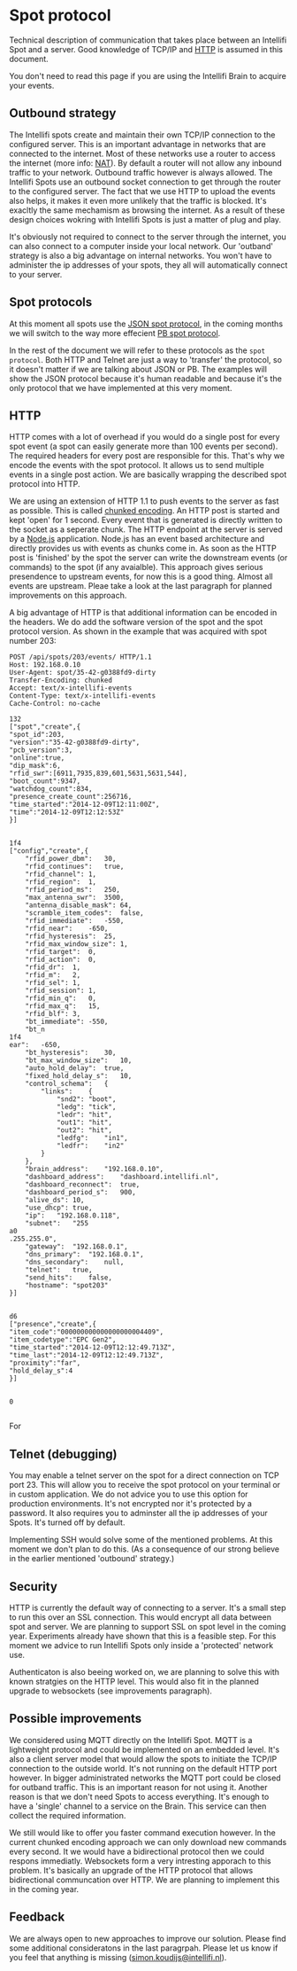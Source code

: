 Spot protocol
=============

Technical description of communication that takes place between an Intellifi Spot and a server. Good knowledge of TCP/IP and [HTTP](http://en.wikipedia.org/wiki/Hypertext_Transfer_Protocol) is assumed in this document.

You don't need to read this page if you are using the Intellifi Brain to acquire your events.

Outbound strategy
-----------------

The Intellifi spots create and maintain their own TCP/IP connection to the configured server. This is an important advantage in networks that are connected to the internet. Most of these networks use a router to access the internet (more info: [NAT](http://en.wikipedia.org/wiki/Network_address_translation)). By default a router will not allow any inbound traffic to your network. Outbound traffic however is always allowed. The Intellifi Spots use an outbound socket connection to get through the router to the configured server. The fact that we use HTTP to upload the events also helps, it makes it even more unlikely that the traffic is blocked. It's exacltly the same mechamism as browsing the internet. As a result of these design choices wokring with Intellifi Spots is just a matter of plug and play.

It's obviously not required to connect to the server through the internet, you can also connect to a computer inside your local network. Our 'outband' strategy is also a big advantage on internal networks. You won't have to administer the ip addresses of your spots, they all will automatically connect to your server. 

Spot protocols
--------------

At this moment all spots use the [JSON spot protocol](spot_protocol_json.md), in the coming months we will switch to the way more effecient [PB spot protocol](spot_protocol_pb.md).

In the rest of the document we will refer to these protocols as the `spot protocol`. Both HTTP and Telnet are just a way to 'transfer' the protocol, so it doesn't matter if we are talking about JSON or PB. The examples will show the JSON protocol because it's human readable and because it's the only protocol that we have implemented at this very moment.

HTTP
----

HTTP comes with a lot of overhead if you would do a single post for every spot event (a spot can easily generate more than 100 events per second). The required headers for every post are responsible for this. That's why we encode the events with the spot protocol. It allows us to send multiple events in a single post action. We are basically wrapping the described spot protocol into HTTP.

We are using an extension of HTTP 1.1 to push events to the server as fast as possible. This is called [chunked encoding](http://en.wikipedia.org/wiki/Chunked_transfer_encoding). An HTTP post is started and kept 'open' for 1 second. Every event that is generated is directly written to the socket as a seperate chunk. The HTTP endpoint at the server is served by a [Node.js](http://nodejs.org/) application. Node.js has an event based architecture and directly provides us with events as chunks come in. As soon as the HTTP post is 'finished' by the spot the server can write the downstream events (or commands) to the spot (if any avaialble). This approach gives serious presendence to upstream events, for now this is a good thing. Almost all events are upstream. Pleae take a look at the last paragraph for planned improvements on this approach.

A big advantage of HTTP is that additional information can be encoded in the headers. We do add the software version of the spot and the spot protocol version. As shown in the example that was acquired with spot number 203:

```HTTP
POST /api/spots/203/events/ HTTP/1.1
Host: 192.168.0.10
User-Agent: spot/35-42-g0388fd9-dirty
Transfer-Encoding: chunked
Accept: text/x-intellifi-events
Content-Type: text/x-intellifi-events
Cache-Control: no-cache

132
["spot","create",{
"spot_id":203,
"version":"35-42-g0388fd9-dirty",
"pcb_version":3,
"online":true,
"dip_mask":6,
"rfid_swr":[6911,7935,839,601,5631,5631,544],
"boot_count":9347,
"watchdog_count":834,
"presence_create_count":256716,
"time_started":"2014-12-09T12:11:00Z",
"time":"2014-12-09T12:12:53Z"
}]


1f4
["config","create",{
	"rfid_power_dbm":	30,
	"rfid_continues":	true,
	"rfid_channel":	1,
	"rfid_region":	1,
	"rfid_period_ms":	250,
	"max_antenna_swr":	3500,
	"antenna_disable_mask":	64,
	"scramble_item_codes":	false,
	"rfid_immediate":	-550,
	"rfid_near":	-650,
	"rfid_hysteresis":	25,
	"rfid_max_window_size":	1,
	"rfid_target":	0,
	"rfid_action":	0,
	"rfid_dr":	1,
	"rfid_m":	2,
	"rfid_sel":	1,
	"rfid_session":	1,
	"rfid_min_q":	0,
	"rfid_max_q":	15,
	"rfid_blf":	3,
	"bt_immediate":	-550,
	"bt_n
1f4
ear":	-650,
	"bt_hysteresis":	30,
	"bt_max_window_size":	10,
	"auto_hold_delay":	true,
	"fixed_hold_delay_s":	10,
	"control_schema":	{
		"links":	{
			"snd2":	"boot",
			"ledg":	"tick",
			"ledr":	"hit",
			"out1":	"hit",
			"out2":	"hit",
			"ledfg":	"in1",
			"ledfr":	"in2"
		}
	},
	"brain_address":	"192.168.0.10",
	"dashboard_address":	"dashboard.intellifi.nl",
	"dashboard_reconnect":	true,
	"dashboard_period_s":	900,
	"alive_ds":	10,
	"use_dhcp":	true,
	"ip":	"192.168.0.118",
	"subnet":	"255
a0
.255.255.0",
	"gateway":	"192.168.0.1",
	"dns_primary":	"192.168.0.1",
	"dns_secondary":	null,
	"telnet":	true,
	"send_hits":	false,
	"hostname":	"spot203"
}]


d6
["presence","create",{
"item_code":"000000000000000000004409",
"item_codetype":"EPC Gen2",
"time_started":"2014-12-09T12:12:49.713Z",
"time_last":"2014-12-09T12:12:49.713Z",
"proximity":"far",
"hold_delay_s":4
}]


0


```

For 

Telnet (debugging)
------------------

You may enable a telnet server on the spot for a direct connection on TCP port 23. This will allow you to receive the spot protocol on your terminal or in custom application. We do not advice you to use this option for production environments. It's not encrypted nor it's protected by a password. It also requires you to adminster all the ip addresses of your Spots. It's turned off by default.

Implementing SSH would solve some of the mentioned problems. At this moment we don't plan to do this. (As a consequence of our strong believe in the earlier mentioned 'outbound' strategy.)

Security
--------

HTTP is currently the default way of connecting to a server. It's a small step to run this over an SSL connection. This would encrypt all data between spot and server. We are planning to support SSL on spot level in the coming year. Experiments already have shown that this is a feasible step. For this moment we advice to run Intellifi Spots only inside a 'protected' network use.

Authenticaton is also beeing worked on, we are planning to solve this with known stratgies on the HTTP level. This would also fit in the planned upgrade to websockets (see improvements paragraph).

Possible improvements
---------------------

We considered using MQTT directly on the Intellifi Spot. MQTT is a lightweight protocol and could be implemented on an embedded level. It's also a client server model that would allow the spots to initiate the TCP/IP connection to the outside world. It's not running on the default HTTP port however. In bigger administrated networks the MQTT port could be closed for outband traffic. This is an important reason for not using it. Another reason is that we don't need Spots to access everything. It's enough to have a 'single' channel to a service on the Brain. This service can then collect the required information.

We still would like to offer you faster command execution however. In the current chunked encoding approach we can only download new commands every second. It we would have a bidirectional protocol then we could respons immediatly. Websockets form a very intresting apporach to this problem. It's basically an upgrade of the HTTP protocol that allows bidirectional communcation over HTTP. We are planning to implement this in the coming year.

Feedback
--------

We are always open to new approaches to improve our solution. Please find some additional consideratons in the last paragrpah. Please let us know if you feel that anything is missing (simon.koudijs@intellifi.nl).
